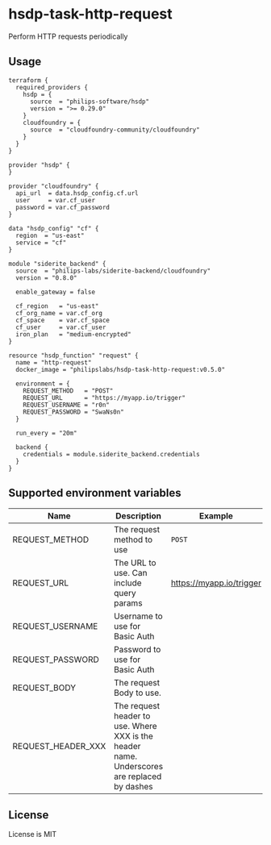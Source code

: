 # hsdp-task-http-request

Perform HTTP requests periodically

## Usage
```hcl
terraform {
  required_providers {
    hsdp = {
      source  = "philips-software/hsdp"
      version = ">= 0.29.0"
    }
    cloudfoundry = {
      source  = "cloudfoundry-community/cloudfoundry"
    }
  }
}

provider "hsdp" {
}

provider "cloudfoundry" {
  api_url  = data.hsdp_config.cf.url
  user     = var.cf_user
  password = var.cf_password
}

data "hsdp_config" "cf" {
  region  = "us-east"
  service = "cf"
}

module "siderite_backend" {
  source  = "philips-labs/siderite-backend/cloudfoundry"
  version = "0.8.0"
  
  enable_gateway = false
  
  cf_region   = "us-east"
  cf_org_name = var.cf_org
  cf_space    = var.cf_space
  cf_user     = var.cf_user
  iron_plan   = "medium-encrypted"
}

resource "hsdp_function" "request" {
  name = "http-request"
  docker_image = "philipslabs/hsdp-task-http-request:v0.5.0"
  
  environment = {
    REQUEST_METHOD   = "POST"
    REQUEST_URL      = "https://myapp.io/trigger"
    REQUEST_USERNAME = "r0n"
    REQUEST_PASSWORD = "SwaNs0n"
  }
 
  run_every = "20m"
 
  backend {
    credentials = module.siderite_backend.credentials
  }
}
```

## Supported environment variables

| Name               | Description                                                                                 | Example                  |
|--------------------|---------------------------------------------------------------------------------------------|--------------------------|
 | REQUEST_METHOD     | The request method to use                                                                   | `POST`                   |
 | REQUEST_URL        | The URL to use. Can include query params                                                    | https://myapp.io/trigger |
 | REQUEST_USERNAME   | Username to use for Basic Auth                                                              |                          |
 | REQUEST_PASSWORD   | Password to use for Basic Auth                                                              |                          |
 | REQUEST_BODY       | The request Body to use.                                                                    |                          |
 | REQUEST_HEADER_XXX | The request header to use. Where XXX is the header name. Underscores are replaced by dashes |                          |

## License

License is MIT
